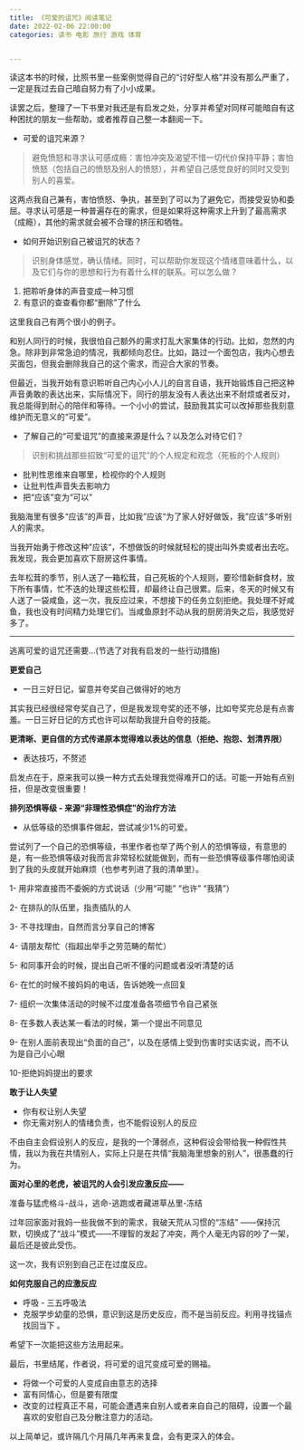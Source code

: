 ```yaml
---
title: 《可爱的诅咒》阅读笔记
date: 2022-02-06 22:00:00
categories: 读书 电影 旅行 游戏 体育


---
```


读这本书的时候，比照书里一些案例觉得自己的“讨好型人格”并没有那么严重了，一定是我过去自己暗自努力有了小小成果。



读罢之后，整理了一下书里对我还是有启发之处，分享并希望对同样可能暗自有这种困扰的朋友一些帮助，或者推荐自己整一本翻阅一下。



- 可爱的诅咒来源？

> 避免愤怒和寻求认可感成瘾：害怕冲突及渴望不惜一切代价保持平静；害怕愤怒（包括自己的愤怒及别人的愤怒），并希望自己感觉良好的同时又受到别人的喜爱。

这两点我自己兼有，害怕愤怒、争执，甚至到了可以为了避免它，而接受妥协和委屈。寻求认可感是一种普遍存在的需求，但是如果将这种需求上升到了最高需求（成瘾），其他的需求就会被不合理的挤压和牺牲。



- 如何开始识别自己被诅咒的状态？

> 识别身体感觉，确认情绪。同时，可以帮助你发现这个情绪意味着什么，以及它们与你的思想和行为有着什么样的联系。可以怎么做？

1. 把聆听身体的声音变成一种习惯
2. 有意识的查查看你都“删除”了什么



这里我自己有两个很小的例子。

和别人同行的时候，我很怕自己额外的需求打乱大家集体的行动。比如，忽然的内急。除非到非常急迫的情况，我都倾向忍住。比如，路过一个面包店，我内心想去买面包，但我会删除我自己的这个需求，而迎合大家的节奏。

但最近，当我开始有意识聆听自己内心小人儿的自言自语，我开始锻炼自己把这种声音勇敢的表达出来，实际情况下，同行的朋友没有人表达出来不耐烦或者反对，我总能得到耐心的陪伴和等待。一个小小的尝试，鼓励我其实可以改掉那些我刻意维护而无意义的“可爱”。



- 了解自己的“可爱诅咒”的直接来源是什么？以及怎么对待它们？

> 识别和挑战那些招致“可爱的诅咒”的个人规定和观念（死板的个人规则）

- 批判性思维来自哪里，检视你的个人规则 
- 让批判性声音失去影响力
- 把“应该”变为“可以”



我脑海里有很多“应该”的声音，比如我”应该“为了家人好好做饭，我”应该“多听别人的需求。

当我开始勇于修改这种”应该“，不想做饭的时候就轻松的提出叫外卖或者出去吃。我发现，我会更加喜欢下厨房这件事情。

去年松茸的季节，别人送了一箱松茸，自己死板的个人规则，要珍惜新鲜食材，放下所有事情，忙不迭的处理这些松茸，却最终让自己很累。后来，冬天的时候又有人送了一袋咸鱼，这一次，我反应过来，不想接下的任务立刻拒绝。我处理不好咸鱼，我也没有时间精力处理它们。当咸鱼原封不动从我的厨房消失之后，我感觉好多了。



------



逃离可爱的诅咒还需要...(节选了对我有启发的一些行动措施)



**更爱自己**

- 一日三好日记，留意并夸奖自己做得好的地方



其实我已经很经常夸奖自己了，但是我发现夸奖的还不够，比如夸奖完总是有点害羞。一日三好日记的方式也许可以帮助我提升自夸的技能。



**更清晰、更自信的方式传递原本觉得难以表达的信息（拒绝、抱怨、划清界限）**

- 表达技巧，不赘述

启发点在于，原来我可以换一种方式去处理我觉得难开口的话。可能一开始有点别扭，但是改变很重要！



**排列恐惧等级 - 来源“非理性恐惧症”的治疗方法**

- 从低等级的恐惧事件做起，尝试减少1%的可爱。

尝试列了一个自己的恐惧等级，书里作者也举了两个别人的恐惧等级，有意思的是，有一些恐惧等级对我而言非常轻松就能做到，而有一些恐惧等级事件哪怕阅读到了我的头皮就开始麻烦（也参考列进了我的清单里）。

1- 用非常直接而不委婉的方式说话（少用“可能” “也许” “我猜”）

2- 在排队的队伍里，指责插队的人

3- 不寻找理由，自然而言分享自己的博客

4- 请朋友帮忙（指超出举手之劳范畴的帮忙）

5- 和同事开会的时候，提出自己听不懂的问题或者没听清楚的话

6- 在忙的时候不接妈妈的电话，告诉她晚一点回复

7- 组织一次集体活动的时候不过度准备各项细节令自己紧张

8- 在多数人表达某一看法的时候，第一个提出不同意见

9- 在别人面前表现出“负面的自己”，以及在感情上受到伤害时实话实说，而不认为是自己小心眼

10-拒绝妈妈提出的要求



**敢于让人失望**

- 你有权让别人失望
- 你无需对别人的情绪负责，也不能假设别人的反应

不由自主会假设别人的反应，是我的一个薄弱点，这种假设会带给我一种假性共情，我以为我在共情别人，实际上只是在共情“我脑海里想象的别人”，很愚蠢的行为。



**面对心里的老虎，被诅咒的人会引发应激反应——**

  准备与猛虎格斗-战斗，逃命-逃跑或者藏进草丛里-冻结



过年回家面对我妈一些我做不到的需求，我破天荒从习惯的“冻结” ——保持沉默，切换成了“战斗”模式——不理智的发起了冲突，两个人毫无内容的吵了一架，最后还是彼此受伤。

这一次，我有识别到自己正在过度反应。



**如何克服自己的应激反应**

- 呼吸 - 三五呼吸法
- 克服学步幼童的恐惧，意识到这是历史反应，而不是当前反应。利用寻找锚点找回当下 。

希望下一次能把这些方法用起来。



最后，书里结尾，作者说，将可爱的诅咒变成可爱的赐福。

- 将做一个可爱的人变成自由意志的选择
- 富有同情心，但是要有限度
- 改变的过程真正不易，可能会遭遇来自别人或者来自自己的阻碍，设置一个最喜欢的安慰自己及分散注意力的活动。



以上简单记，或许隔几个月隔几年再来复盘，会有更深入的体会。